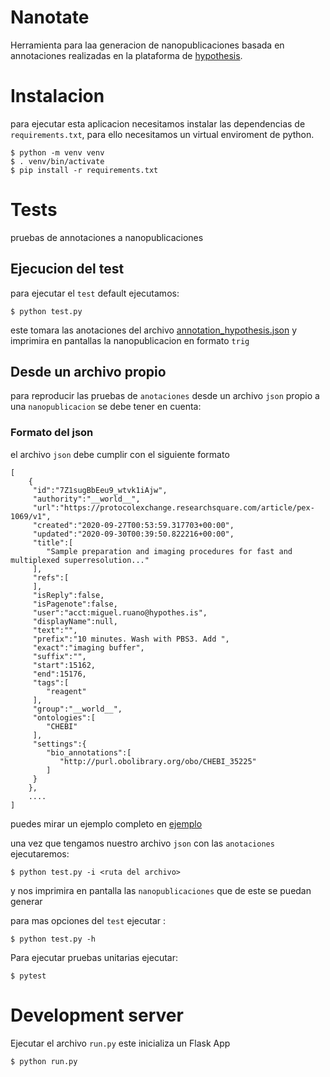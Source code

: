 # Nanotate

Herramienta para laa generacion de nanopublicaciones basada en annotaciones realizadas en la plataforma de [hypothesis](https://hypothes.is/).

# Instalacion

para ejecutar esta aplicacion necesitamos instalar las dependencias de `requirements.txt`, para ello necesitamos un virtual enviroment de python. 

```
$ python -m venv venv
$ . venv/bin/activate
$ pip install -r requirements.txt
```

# Tests

pruebas de annotaciones a nanopublicaciones

## Ejecucion del test
para ejecutar el `test` default ejecutamos:
```
$ python test.py
```
este tomara las anotaciones del archivo [annotation_hypothesis.json](test/annotation_hypothesis.json) y imprimira en pantallas la nanopublicacion en formato `trig`

## Desde un archivo propio
para reproducir las pruebas de `anotaciones` desde un archivo `json` propio a una `nanopublicacion` se debe tener en cuenta:

### Formato del json
el archivo `json` debe cumplir con el siguiente formato

```
[
    {
     "id":"7Z1sugBbEeu9_wtvk1iAjw",
     "authority":"__world__",
     "url":"https://protocolexchange.researchsquare.com/article/pex-1069/v1",
     "created":"2020-09-27T00:53:59.317703+00:00",
     "updated":"2020-09-30T00:39:50.822216+00:00",
     "title":[
        "Sample preparation and imaging procedures for fast and multiplexed superresolution..."
     ],
     "refs":[
     ],
     "isReply":false,
     "isPagenote":false,
     "user":"acct:miguel.ruano@hypothes.is",
     "displayName":null,
     "text":"",
     "prefix":"10 minutes. Wash with PBS3. Add ",
     "exact":"imaging buffer",
     "suffix":"",
     "start":15162,
     "end":15176,
     "tags":[
        "reagent"
     ],
     "group":"__world__",
     "ontologies":[
        "CHEBI"
     ],
     "settings":{
        "bio_annotations":[
           "http://purl.obolibrary.org/obo/CHEBI_35225"
        ]
     }
    },
    ....
]
```
puedes mirar un ejemplo completo en [ejemplo](test/annotation_hypothesis.json)

una vez que tengamos nuestro archivo `json` con las `anotaciones` ejecutaremos:

```
$ python test.py -i <ruta del archivo>
```
y nos imprimira en pantalla las `nanopublicaciones` que de este se puedan generar

para mas opciones del `test` ejecutar :

```
$ python test.py -h
```

Para ejecutar pruebas unitarias ejecutar:

```
$ pytest
```

# Development server

Ejecutar el archivo `run.py` este inicializa un Flask App

```
$ python run.py
```
